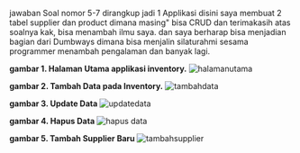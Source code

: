 jawaban Soal nomor 5-7 dirangkup jadi 1 Applikasi disini saya membuat 2 tabel supplier dan product dimana masing" bisa CRUD dan terimakasih atas soalnya kak, bisa menambah ilmu saya. dan saya berharap bisa menjadian bagian dari Dumbways dimana bisa menjalin silaturahmi sesama programmer menambah pengalaman dan banyak lagi.


<strong>gambar 1. Halaman Utama applikasi inventory.</strong>
![halamanutama](https://user-images.githubusercontent.com/51870433/71763825-19165700-2f13-11ea-8976-3bdf01367577.png)


<strong>gambar 2. Tambah Data pada Inventory.</strong>
![tambahdata](https://user-images.githubusercontent.com/51870433/71763848-64c90080-2f13-11ea-8935-a594f28286c5.png)



<strong>gambar 3. Update Data</strong>
![updatedata](https://user-images.githubusercontent.com/51870433/71763870-a3f75180-2f13-11ea-81d4-708dc1b5ad97.png)




<strong>gambar 4. Hapus Data</strong>
![hapus data](https://user-images.githubusercontent.com/51870433/71763875-b6718b00-2f13-11ea-9b09-a08f06b7e0c0.png)

<strong>gambar 5. Tambah Supplier Baru</strong>
![tambahsupplier](https://user-images.githubusercontent.com/51870433/71763910-5af3cd00-2f14-11ea-8300-0892f5b1ad88.png)
